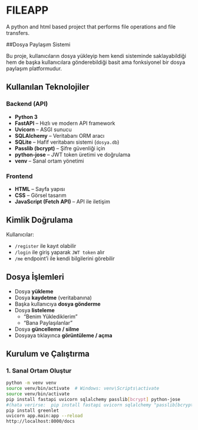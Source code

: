 # FILEAPP
A python and html based project that performs file operations and file transfers.

##Dosya Paylaşım Sistemi

Bu proje, kullanıcıların dosya yükleyip hem kendi sisteminde saklayabildiği hem de başka kullanıcılara gönderebildiği basit ama fonksiyonel bir dosya paylaşım platformudur.

## Kullanılan Teknolojiler

### Backend (API)
- **Python 3**
- **FastAPI** – Hızlı ve modern API framework
- **Uvicorn** – ASGI sunucu
- **SQLAlchemy** – Veritabanı ORM aracı
- **SQLite** – Hafif veritabanı sistemi (`dosya.db`)
- **Passlib (bcrypt)** – Şifre güvenliği için
- **python-jose** – JWT token üretimi ve doğrulama
- **venv** – Sanal ortam yönetimi

### Frontend
- **HTML** – Sayfa yapısı
- **CSS** – Görsel tasarım
- **JavaScript (Fetch API)** – API ile iletişim

##  Kimlik Doğrulama
Kullanıcılar:
- `/register` ile kayıt olabilir
- `/login` ile giriş yaparak `JWT token` alır
- `/me` endpoint’i ile kendi bilgilerini görebilir

##  Dosya İşlemleri

- Dosya **yükleme**
- Dosya **kaydetme** (veritabanına)
- Başka kullanıcıya **dosya gönderme**
- Dosya **listeleme**
  - “Benim Yüklediklerim”
  - “Bana Paylaşılanlar”
- Dosya **güncelleme / silme**
- Dosyaya tıklayınca **görüntüleme / açma**

## Kurulum ve Çalıştırma

### 1. Sanal Ortam Oluştur
```bash
python -m venv venv
source venv/bin/activate  # Windows: venv\Scripts\activate
source venv/bin/activate 
pip install fastapi uvicorn sqlalchemy passlib[bcrypt] python-jose
#(hata verirse:  pip install fastapi uvicorn sqlalchemy "passlib[bcrypt]" python-jose)
pip install greenlet
uvicorn app.main:app --reload
http://localhost:8000/docs


